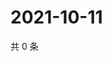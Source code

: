 # 2021-10-11

共 0 条

<!-- BEGIN WEIBO -->
<!-- 最后更新时间 Mon Oct 11 2021 14:16:32 GMT+0800 (China Standard Time) -->

<!-- END WEIBO -->
